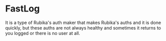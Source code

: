 # FastLog
It is a type of Rubika's auth maker that makes Rubika's auths and it is done quickly, but these auths are not always healthy and sometimes it returns to you logged or there is no user at all.
